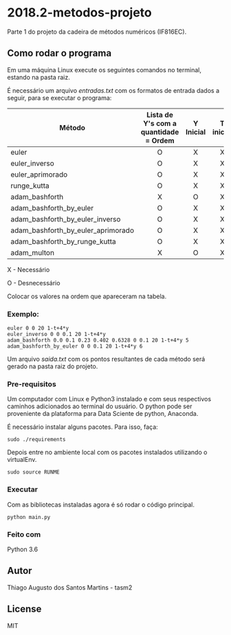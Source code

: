 # 2018.2-metodos-projeto
Parte 1 do projeto da cadeira de métodos numéricos (IF816EC).

## Como rodar o programa
Em uma máquina Linux execute os seguintes comandos no terminal, estando na pasta raiz.

É necessário um arquivo *entradas.txt* com os formatos de entrada dados a seguir, para se executar o programa:


| Método        | Lista de Y's com a quantidade = Ordem           | Y Inicial | T inicial | h | Quantidade de Passos | Função | Ordem |
| ------------- |:-------------:|:-------------:|:-------------:|:-------------:|:-------------:|:-------------:| -----:|
| euler | O | X | X | X | X | X | O |
| euler_inverso | O | X | X | X | X | X | O |
| euler_aprimorado | O | X | X | X | X | X | O |
| runge_kutta | O | X | X | X | X | X | O |
| adam_bashforth | X | O | X | X | X | X | X |
| adam_bashforth_by_euler | O | X | X | X | X | X | O |
| adam_bashforth_by_euler_inverso | O | X | X | X | X | X | O |
| adam_bashforth_by_euler_aprimorado | O | X | X | X | X | X | O |
| adam_bashforth_by_runge_kutta | O | X | X | X | X | X | O |
| adam_multon | X | O | X | X | X | X | X |

X - Necessário

O - Desnecessário

Colocar os valores na ordem que apareceram na tabela.
### Exemplo: 

```
euler 0 0 20 1-t+4*y
euler_inverso 0 0 0.1 20 1-t+4*y
adam_bashforth 0.0 0.1 0.23 0.402 0.6328 0 0.1 20 1-t+4*y 5
adam_bashforth_by_euler 0 0 0.1 20 1-t+4*y 6

```

Um arquivo *saida.txt* com os pontos resultantes de cada método será gerado na pasta raiz do projeto.

### Pre-requisitos

Um computador com Linux e Python3 instalado e com seus respectivos caminhos adicionados ao terminal do usuário. O python pode ser proveniente da plataforma para Data Sciente de python, Anaconda.

É necessário instalar alguns pacotes. Para isso, faça:

`sudo ./requirements`

Depois entre no ambiente local com os pacotes instalados utilizando o virtualEnv.

`sudo source RUNME`

### Executar

Com as bibliotecas instaladas agora é só rodar o código principal.

`python main.py`

### Feito com

Python 3.6

## Autor

Thiago Augusto dos Santos Martins - tasm2

## License

MIT